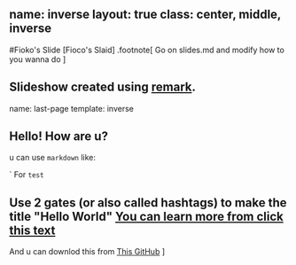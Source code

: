 name: inverse
layout: true
class: center, middle, inverse
---
#Fioko's Slide
[Fioco's Slaid]
.footnote[
Go on slides.md and modify how to you wanna do
]

Slideshow created using [remark](http://github.com/gnab/remark).
---
name: last-page
template: inverse
## Hello! How are u?
u can use `markdown` like: 

` For ``test``

Use 2 gates (or also called hashtags) to make the title "Hello World"
[You can learn more from click this text](https://www.markdownguide.org/basic-syntax/#link-best-practices)
---
And u can downlod this from
[This GitHub](https://github.com/DolceJ0Lly/slides-md)
]